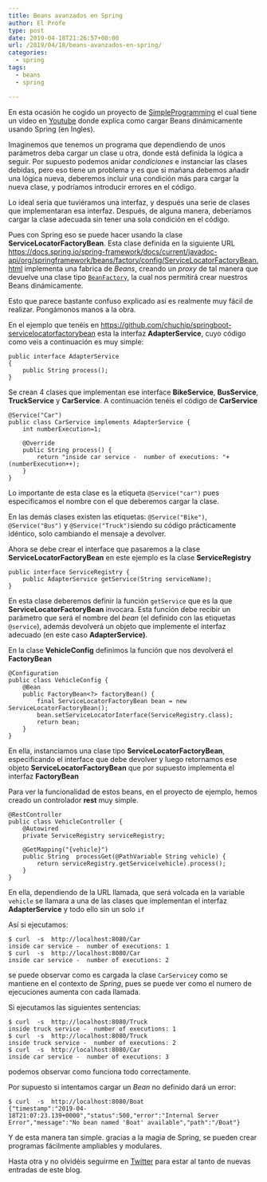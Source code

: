 ```yaml
---
title: Beans avanzados en Spring
author: El Profe
type: post
date: 2019-04-18T21:26:57+00:00
url: /2019/04/18/beans-avanzados-en-spring/
categories:
  - spring
tags:
  - beans
  - spring

---
```

En esta ocasión he cogido un proyecto de [SimpleProgramming][1] el cual tiene un video en [Youtube][2] donde explica como cargar Beans dinámicamente usando Spring (en Ingles).

Imaginemos que tenemos un programa que dependiendo de unos parámetros deba cargar un clase u otra, donde está definida la lógica a seguir. Por supuesto podemos anidar _condiciones_ e instanciar las clases debidas, pero eso tiene un problema y es que si mañana debemos añadir una lógica nueva, deberemos incluir una condición más para cargar la nueva clase, y podríamos introducir errores en el código.

Lo ideal seria que tuviéramos una interfaz, y después una serie de clases que implementaran esa interfaz. Después, de alguna manera, deberíamos cargar la clase adecuada sin tener una sola condición en el código.

Pues con Spring eso se puede hacer usando la clase **ServiceLocatorFactoryBean**. Esta clase definida en la siguiente URL <https://docs.spring.io/spring-framework/docs/current/javadoc-api/org/springframework/beans/factory/config/ServiceLocatorFactoryBean.html> implementa una fabrica de _Beans_, creando un _proxy_ de tal manera que devuelve una clase tipo [`BeanFactory`][3], la cual nos permitirá crear nuestros Beans dinámicamente.

Esto que parece bastante confuso explicado así es realmente muy fácil de realizar. Pongámonos manos a la obra.

En el ejemplo que tenéis en <https://github.com/chuchip/springboot-servicelocatorfactorybean> esta la interfaz **AdapterService**, cuyo código como veis a continuación es muy simple:

<pre><code class="language-java" lang="java">public interface AdapterService
{
	public String process();
}
</code></pre>

Se crean 4 clases que implementan ese interface **BikeService**, **BusService**, **TruckService** y **CarService**. A continuación tenéis el código de **CarService**

<pre><code class="language-java" lang="java">@Service("Car")
public class CarService implements AdapterService {
	int numberExecution=1;
	
	@Override
	public String process() {		
		return "inside car service -  number of executions: "+(numberExecution++);
	}
}
</code></pre>

Lo importante de esta clase es la etiqueta `@Service("car")` pues especificamos el nombre con el que deberemos cargar la clase.

En las demás clases existen las etiquetas: `@Service("Bike")`, `@Service("Bus")` y `@Service("Truck")`siendo su código prácticamente idéntico, solo cambiando el mensaje a devolver.

Ahora se debe crear el interface que pasaremos a la clase **ServiceLocatorFactoryBean** en este ejemplo es la clase **ServiceRegistry**

<pre><code class="language-java" lang="java">public interface ServiceRegistry {
	public AdapterService getService(String serviceName);
}
</code></pre>

En esta clase deberemos definir la función `getService` que es la que **ServiceLocatorFactoryBean** invocara. Esta función debe recibir un parámetro que será el nombre del _bean_ (el definido con las etiquetas `@service`), además devolverá un objeto que implemente el interfaz adecuado (en este caso **AdapterService)**.

En la clase **VehicleConfig** definimos la función que nos devolverá el **FactoryBean**

<pre><code class="language-java" lang="java">@Configuration
public class VehicleConfig {
	@Bean
	public FactoryBean&lt;?&gt; factoryBean() {
		final ServiceLocatorFactoryBean bean = new ServiceLocatorFactoryBean();
		bean.setServiceLocatorInterface(ServiceRegistry.class);
		return bean;
	}
}
</code></pre>

En ella, instanciamos una clase tipo **ServiceLocatorFactoryBean**, especificando el interface que debe devolver y luego retornamos ese objeto **ServiceLocatorFactoryBean** que por supuesto implementa el interfaz **FactoryBean**

Para ver la funcionalidad de estos beans, en el proyecto de ejemplo, hemos creado un controlador **rest** muy simple.

    @RestController
    public class VehicleController {
    	@Autowired
    	private ServiceRegistry serviceRegistry;
    	
    	@GetMapping("{vehicle}")
    	public String  processGet(@PathVariable String vehicle) {
    		return serviceRegistry.getService(vehicle).process();
    	}
    }
    

En ella, dependiendo de la URL llamada, que será volcada en la variable `vehicle` se llamara a una de las clases que implementan el interfaz **AdapterService** y todo ello sin un solo `if`

Así si ejecutamos:

    $ curl  -s  http://localhost:8080/Car
    inside car service -  number of executions: 1
    $ curl  -s  http://localhost:8080/Car
    inside car service -  number of executions: 2
    

se puede observar como es cargada la clase `CarService`y como se mantiene en el contexto de _Spring_, pues se puede ver como el numero de ejecuciones aumenta con cada llamada.

Si ejecutamos las siguientes sentencias:

    $ curl  -s  http://localhost:8080/Truck
    inside truck service -  number of executions: 1
    $ curl  -s  http://localhost:8080/Truck
    inside truck service -  number of executions: 2
    $ curl  -s  http://localhost:8080/Car
    inside car service -  number of executions: 3
    

podemos observar como funciona todo correctamente.

Por supuesto si intentamos cargar un _Bean_ no definido dará un error:

    $ curl  -s  http://localhost:8080/Boat
    {"timestamp":"2019-04-18T21:07:23.139+0000","status":500,"error":"Internal Server Error","message":"No bean named 'Boat' available","path":"/Boat"}
    

Y de esta manera tan simple. gracias a la magia de Spring, se pueden crear programas fácilmente ampliables y modulares.

Hasta otra y no olvidéis seguirme en [Twitter][4] para estar al tanto de nuevas entradas de este blog.

 [1]: https://github.com/SimpleProgramming/springboot-servicelocatorfactorybean
 [2]: https://www.youtube.com/watch?v=rHk5pijFymo
 [3]: https://docs.spring.io/spring-framework/docs/current/javadoc-api/org/springframework/beans/factory/BeanFactory.html
 [4]: https://twitter.com/chuchip